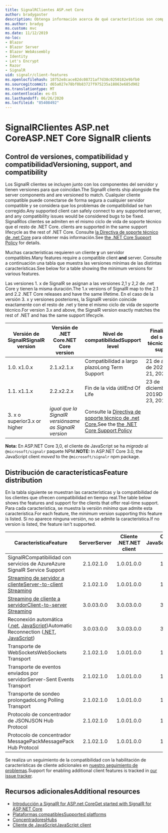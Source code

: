 ```yaml
---
title: SignalRClientes ASP.net Core
author: bradygaster
description: Obtenga información acerca de qué características son compatibles con los distintos clientes de ASP.NET Core SignalR .
ms.author: bradyg
ms.custom: mvc
ms.date: 11/12/2019
no-loc:
- Blazor
- Blazor Server
- Blazor WebAssembly
- Identity
- Let's Encrypt
- Razor
- SignalR
uid: signalr/client-features
ms.openlocfilehash: 10752e8cace82dc08721af7d38c0250182e9bfb0
ms.sourcegitcommit: d65a027e78bf0b83727f975235a18863e685d902
ms.translationtype: MT
ms.contentlocale: es-ES
ms.lasthandoff: 06/26/2020
ms.locfileid: "85408492"
---
```

# <a name="aspnet-core-signalr-clients"></a><span data-ttu-id="7de42-103">SignalRClientes ASP.net Core</span><span class="sxs-lookup"><span data-stu-id="7de42-103">ASP.NET Core SignalR clients</span></span>

## <a name="versioning-support-and-compatibility"></a><span data-ttu-id="7de42-104">Control de versiones, compatibilidad y compatibilidad</span><span class="sxs-lookup"><span data-stu-id="7de42-104">Versioning, support, and compatibility</span></span>

<span data-ttu-id="7de42-105">Los SignalR clientes se incluyen junto con los componentes del servidor y tienen versiones para que coincidan.</span><span class="sxs-lookup"><span data-stu-id="7de42-105">The SignalR clients ship alongside the server components and are versioned to match.</span></span> <span data-ttu-id="7de42-106">Cualquier cliente compatible puede conectarse de forma segura a cualquier servidor compatible y se considera que los problemas de compatibilidad se han corregido.</span><span class="sxs-lookup"><span data-stu-id="7de42-106">Any supported client can safely connect to any supported server, and any compatibility issues would be considered bugs to be fixed.</span></span> SignalR<span data-ttu-id="7de42-107">los clientes se admiten en el mismo ciclo de vida de soporte técnico que el resto de .NET Core.</span><span class="sxs-lookup"><span data-stu-id="7de42-107"> clients are supported in the same support lifecycle as the rest of .NET Core.</span></span> <span data-ttu-id="7de42-108">Consulte [la Directiva de soporte técnico de .net Core](https://dotnet.microsoft.com/platform/support/policy/dotnet-core) para obtener más información.</span><span class="sxs-lookup"><span data-stu-id="7de42-108">See [the .NET Core Support Policy](https://dotnet.microsoft.com/platform/support/policy/dotnet-core) for details.</span></span>

<span data-ttu-id="7de42-109">Muchas características requieren un cliente **y** un servidor compatibles.</span><span class="sxs-lookup"><span data-stu-id="7de42-109">Many features require a compatible client **and** server.</span></span> <span data-ttu-id="7de42-110">Consulte a continuación una tabla que muestra las versiones mínimas de las distintas características.</span><span class="sxs-lookup"><span data-stu-id="7de42-110">See below for a table showing the minimum versions for various features.</span></span>

<span data-ttu-id="7de42-111">Las versiones 1. x de SignalR se asignan a las versiones 2,1 y 2,2 de .net Core y tienen la misma duración.</span><span class="sxs-lookup"><span data-stu-id="7de42-111">The 1.x versions of SignalR map to the 2.1 and 2.2 .NET Core releases and have the same lifetime.</span></span> <span data-ttu-id="7de42-112">En el caso de la versión 3. x y versiones posteriores, la SignalR versión coincide exactamente con el resto de .net y tiene el mismo ciclo de vida de soporte técnico.</span><span class="sxs-lookup"><span data-stu-id="7de42-112">For version 3.x and above, the SignalR version exactly matches the rest of .NET and has the same support lifecycle.</span></span>

| <span data-ttu-id="7de42-113">Versión de SignalR</span><span class="sxs-lookup"><span data-stu-id="7de42-113">SignalR version</span></span> | <span data-ttu-id="7de42-114">Versión de .NET Core</span><span class="sxs-lookup"><span data-stu-id="7de42-114">.NET Core version</span></span> | <span data-ttu-id="7de42-115">Nivel de compatibilidad</span><span class="sxs-lookup"><span data-stu-id="7de42-115">Support level</span></span> | <span data-ttu-id="7de42-116">Finalización del soporte técnico</span><span class="sxs-lookup"><span data-stu-id="7de42-116">End of support</span></span> |
| - | - | - | - |
| <span data-ttu-id="7de42-117">1.0. x</span><span class="sxs-lookup"><span data-stu-id="7de42-117">1.0.x</span></span> | <span data-ttu-id="7de42-118">2.1.x</span><span class="sxs-lookup"><span data-stu-id="7de42-118">2.1.x</span></span> | <span data-ttu-id="7de42-119">Compatibilidad a largo plazo</span><span class="sxs-lookup"><span data-stu-id="7de42-119">Long Term Support</span></span> | <span data-ttu-id="7de42-120">21 de agosto de 2021</span><span class="sxs-lookup"><span data-stu-id="7de42-120">August 21, 2021</span></span> |
| <span data-ttu-id="7de42-121">1.1. x</span><span class="sxs-lookup"><span data-stu-id="7de42-121">1.1.x</span></span> | <span data-ttu-id="7de42-122">2.2.x</span><span class="sxs-lookup"><span data-stu-id="7de42-122">2.2.x</span></span> | <span data-ttu-id="7de42-123">Fin de la vida útil</span><span class="sxs-lookup"><span data-stu-id="7de42-123">End Of Life</span></span> | <span data-ttu-id="7de42-124">23 de diciembre de 2019</span><span class="sxs-lookup"><span data-stu-id="7de42-124">December 23, 2019</span></span> |
| <span data-ttu-id="7de42-125">3. x o superior</span><span class="sxs-lookup"><span data-stu-id="7de42-125">3.x or higher</span></span> | <span data-ttu-id="7de42-126">*igual que la SignalR versión*</span><span class="sxs-lookup"><span data-stu-id="7de42-126">*same as SignalR version*</span></span> | <span data-ttu-id="7de42-127">Consulte la [Directiva de soporte técnico de .net Core.](https://dotnet.microsoft.com/platform/support/policy/dotnet-core)</span><span class="sxs-lookup"><span data-stu-id="7de42-127">See the [the .NET Core Support Policy](https://dotnet.microsoft.com/platform/support/policy/dotnet-core)</span></span> |

<span data-ttu-id="7de42-128">**Nota:** En ASP.NET Core 3,0, el cliente de JavaScript se ha *migrado* al `@microsoft/signalr` paquete NPM.</span><span class="sxs-lookup"><span data-stu-id="7de42-128">**NOTE:** In ASP.NET Core 3.0, the JavaScript client *moved* to the `@microsoft/signalr` npm package.</span></span>

## <a name="feature-distribution"></a><span data-ttu-id="7de42-129">Distribución de características</span><span class="sxs-lookup"><span data-stu-id="7de42-129">Feature distribution</span></span>

<span data-ttu-id="7de42-130">En la tabla siguiente se muestran las características y la compatibilidad de los clientes que ofrecen compatibilidad en tiempo real.</span><span class="sxs-lookup"><span data-stu-id="7de42-130">The table below shows the features and support for the clients that offer real-time support.</span></span> <span data-ttu-id="7de42-131">Para cada característica, se muestra la versión *mínima* que admite esta característica.</span><span class="sxs-lookup"><span data-stu-id="7de42-131">For each feature, the *minimum* version supporting this feature is listed.</span></span> <span data-ttu-id="7de42-132">Si no aparece ninguna versión, no se admite la característica.</span><span class="sxs-lookup"><span data-stu-id="7de42-132">If no version is listed, the feature isn't supported.</span></span>

| <span data-ttu-id="7de42-133">Característica</span><span class="sxs-lookup"><span data-stu-id="7de42-133">Feature</span></span> | <span data-ttu-id="7de42-134">Server</span><span class="sxs-lookup"><span data-stu-id="7de42-134">Server</span></span> | <span data-ttu-id="7de42-135">Cliente .NET</span><span class="sxs-lookup"><span data-stu-id="7de42-135">.NET client</span></span> | <span data-ttu-id="7de42-136">Cliente de JavaScript</span><span class="sxs-lookup"><span data-stu-id="7de42-136">JavaScript client</span></span> | <span data-ttu-id="7de42-137">Cliente de Java</span><span class="sxs-lookup"><span data-stu-id="7de42-137">Java client</span></span> |
| ---- | :-: | :-: | :-: | :-: |
| <span data-ttu-id="7de42-138">SignalRCompatibilidad con servicios de Azure</span><span class="sxs-lookup"><span data-stu-id="7de42-138">Azure SignalR Service Support</span></span> |<span data-ttu-id="7de42-139">2.1.0</span><span class="sxs-lookup"><span data-stu-id="7de42-139">2.1.0</span></span>|<span data-ttu-id="7de42-140">1.0.0</span><span class="sxs-lookup"><span data-stu-id="7de42-140">1.0.0</span></span>|<span data-ttu-id="7de42-141">1.0.0</span><span class="sxs-lookup"><span data-stu-id="7de42-141">1.0.0</span></span>|<span data-ttu-id="7de42-142">1.0.0</span><span class="sxs-lookup"><span data-stu-id="7de42-142">1.0.0</span></span>|
| [<span data-ttu-id="7de42-143">Streaming de servidor a cliente</span><span class="sxs-lookup"><span data-stu-id="7de42-143">Server-to-client Streaming</span></span>](xref:signalr/streaming)          |<span data-ttu-id="7de42-144">2.1.0</span><span class="sxs-lookup"><span data-stu-id="7de42-144">2.1.0</span></span>|<span data-ttu-id="7de42-145">1.0.0</span><span class="sxs-lookup"><span data-stu-id="7de42-145">1.0.0</span></span>|<span data-ttu-id="7de42-146">1.0.0</span><span class="sxs-lookup"><span data-stu-id="7de42-146">1.0.0</span></span>|<span data-ttu-id="7de42-147">1.0.0</span><span class="sxs-lookup"><span data-stu-id="7de42-147">1.0.0</span></span>|
| [<span data-ttu-id="7de42-148">Streaming de cliente a servidor</span><span class="sxs-lookup"><span data-stu-id="7de42-148">Client-to-server Streaming</span></span>](xref:signalr/streaming)          |<span data-ttu-id="7de42-149">3.0.0</span><span class="sxs-lookup"><span data-stu-id="7de42-149">3.0.0</span></span>|<span data-ttu-id="7de42-150">3.0.0</span><span class="sxs-lookup"><span data-stu-id="7de42-150">3.0.0</span></span>|<span data-ttu-id="7de42-151">3.0.0</span><span class="sxs-lookup"><span data-stu-id="7de42-151">3.0.0</span></span>|<span data-ttu-id="7de42-152">3.0.0</span><span class="sxs-lookup"><span data-stu-id="7de42-152">3.0.0</span></span>|
| <span data-ttu-id="7de42-153">Reconexión automática ([.net](/aspnet/core/signalr/dotnet-client?view=aspnetcore-3.0&tabs=visual-studio#handle-lost-connection), [JavaScript](/aspnet/core/signalr/javascript-client?view=aspnetcore-3.0#reconnect-clients))</span><span class="sxs-lookup"><span data-stu-id="7de42-153">Automatic Reconnection ([.NET](/aspnet/core/signalr/dotnet-client?view=aspnetcore-3.0&tabs=visual-studio#handle-lost-connection), [JavaScript](/aspnet/core/signalr/javascript-client?view=aspnetcore-3.0#reconnect-clients))</span></span>          |<span data-ttu-id="7de42-154">3.0.0</span><span class="sxs-lookup"><span data-stu-id="7de42-154">3.0.0</span></span>|<span data-ttu-id="7de42-155">3.0.0</span><span class="sxs-lookup"><span data-stu-id="7de42-155">3.0.0</span></span>|<span data-ttu-id="7de42-156">3.0.0</span><span class="sxs-lookup"><span data-stu-id="7de42-156">3.0.0</span></span>|❌|
| <span data-ttu-id="7de42-157">Transporte de WebSockets</span><span class="sxs-lookup"><span data-stu-id="7de42-157">WebSockets Transport</span></span> |<span data-ttu-id="7de42-158">2.1.0</span><span class="sxs-lookup"><span data-stu-id="7de42-158">2.1.0</span></span>|<span data-ttu-id="7de42-159">1.0.0</span><span class="sxs-lookup"><span data-stu-id="7de42-159">1.0.0</span></span>|<span data-ttu-id="7de42-160">1.0.0</span><span class="sxs-lookup"><span data-stu-id="7de42-160">1.0.0</span></span>|<span data-ttu-id="7de42-161">1.0.0</span><span class="sxs-lookup"><span data-stu-id="7de42-161">1.0.0</span></span>|
| <span data-ttu-id="7de42-162">Transporte de eventos enviados por servidor</span><span class="sxs-lookup"><span data-stu-id="7de42-162">Server-Sent Events Transport</span></span> |<span data-ttu-id="7de42-163">2.1.0</span><span class="sxs-lookup"><span data-stu-id="7de42-163">2.1.0</span></span>|<span data-ttu-id="7de42-164">1.0.0</span><span class="sxs-lookup"><span data-stu-id="7de42-164">1.0.0</span></span>|<span data-ttu-id="7de42-165">1.0.0</span><span class="sxs-lookup"><span data-stu-id="7de42-165">1.0.0</span></span>|❌|
| <span data-ttu-id="7de42-166">Transporte de sondeo prolongado</span><span class="sxs-lookup"><span data-stu-id="7de42-166">Long Polling Transport</span></span> |<span data-ttu-id="7de42-167">2.1.0</span><span class="sxs-lookup"><span data-stu-id="7de42-167">2.1.0</span></span>|<span data-ttu-id="7de42-168">1.0.0</span><span class="sxs-lookup"><span data-stu-id="7de42-168">1.0.0</span></span>|<span data-ttu-id="7de42-169">1.0.0</span><span class="sxs-lookup"><span data-stu-id="7de42-169">1.0.0</span></span>|<span data-ttu-id="7de42-170">3.0.0</span><span class="sxs-lookup"><span data-stu-id="7de42-170">3.0.0</span></span>|
| <span data-ttu-id="7de42-171">Protocolo de concentrador de JSON</span><span class="sxs-lookup"><span data-stu-id="7de42-171">JSON Hub Protocol</span></span> |<span data-ttu-id="7de42-172">2.1.0</span><span class="sxs-lookup"><span data-stu-id="7de42-172">2.1.0</span></span>|<span data-ttu-id="7de42-173">1.0.0</span><span class="sxs-lookup"><span data-stu-id="7de42-173">1.0.0</span></span>|<span data-ttu-id="7de42-174">1.0.0</span><span class="sxs-lookup"><span data-stu-id="7de42-174">1.0.0</span></span>|<span data-ttu-id="7de42-175">1.0.0</span><span class="sxs-lookup"><span data-stu-id="7de42-175">1.0.0</span></span>|
| <span data-ttu-id="7de42-176">Protocolo de concentrador MessagePack</span><span class="sxs-lookup"><span data-stu-id="7de42-176">MessagePack Hub Protocol</span></span> |<span data-ttu-id="7de42-177">2.1.0</span><span class="sxs-lookup"><span data-stu-id="7de42-177">2.1.0</span></span>|<span data-ttu-id="7de42-178">1.0.0</span><span class="sxs-lookup"><span data-stu-id="7de42-178">1.0.0</span></span>|<span data-ttu-id="7de42-179">1.0.0</span><span class="sxs-lookup"><span data-stu-id="7de42-179">1.0.0</span></span>|❌|

<span data-ttu-id="7de42-180">Se realiza un seguimiento de la compatibilidad con la habilitación de características de cliente adicionales en [nuestro seguimiento de problemas](https://github.com/dotnet/AspNetCore/issues).</span><span class="sxs-lookup"><span data-stu-id="7de42-180">Support for enabling additional client features is tracked in [our issue tracker](https://github.com/dotnet/AspNetCore/issues).</span></span>

## <a name="additional-resources"></a><span data-ttu-id="7de42-181">Recursos adicionales</span><span class="sxs-lookup"><span data-stu-id="7de42-181">Additional resources</span></span>

* <span data-ttu-id="7de42-182">[Introducción a SignalR for ASP.net Core](xref:tutorials/signalr)</span><span class="sxs-lookup"><span data-stu-id="7de42-182">[Get started with SignalR for ASP.NET Core](xref:tutorials/signalr)</span></span>
* [<span data-ttu-id="7de42-183">Plataformas compatibles</span><span class="sxs-lookup"><span data-stu-id="7de42-183">Supported platforms</span></span>](xref:signalr/supported-platforms)
* [<span data-ttu-id="7de42-184">Concentradores</span><span class="sxs-lookup"><span data-stu-id="7de42-184">Hubs</span></span>](xref:signalr/hubs)
* [<span data-ttu-id="7de42-185">Cliente de JavaScript</span><span class="sxs-lookup"><span data-stu-id="7de42-185">JavaScript client</span></span>](xref:signalr/javascript-client)
